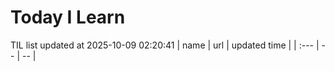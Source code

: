 # Today I Learn 
TIL list updated at 2025-10-09 02:20:41
| name | url | updated time |
| :--- | -- | -- |
